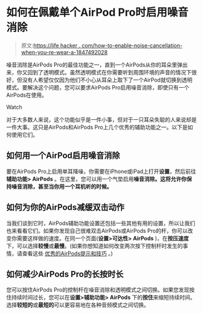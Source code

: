 # 如何在佩戴单个AirPod Pro时启用噪音消除

> 原文:[https://life hacker . com/how-to-enable-noise-cancellation-when-you-re-wear-a-1847492028](https://lifehacker.com/how-to-enable-noise-cancellation-when-you-re-wearing-a-1847492028)

噪音消除是AirPods Pro的最佳功能之一，直到一个AirPods从你的耳朵里弹出来，你又回到了透明模式。虽然透明模式在你需要听到周围环境的声音的情况下很好，但没有人希望仅仅因为他们不小心从耳朵上取下了一个AirPod就切换到透明模式。要解决这个问题，您可以要求AirPods Pro启用噪音消除，即使只有一个AirPods在使用。

Watch

对于大多数人来说，这个功能似乎是一件小事，但对于一只耳朵失聪的人来说却是一件大事。这只是AirPods和AirPods Pro上几个优秀的辅助功能之一。以下是如何使用它们。

## 如何用一个AirPod启用噪音消除

要在AirPods Pro上启用单耳降噪，你需要在iPhone或iPad上打开**设置**，然后前往**辅助功能> AirPods** 。在这里，您可以用一个气垫启用**噪音消除。这将允许你保持噪音消除，甚至当你用一个耳机听的时候。**

## 如何为你的AirPods减缓双击动作

当我们谈到它时，AirPods辅助功能设置还包括一些其他有用的设置，所以让我们也来看看它们。如果你发现自己很难双击AirPods或AirPods Pro的杆，你可以改变你需要这样做的速度。在同一个页面(**设置>可达性> AirPods** )，在**按压速度**下，可以选择**较慢**或**最慢**。(如果你想知道如何改变两次按下控制杆时发生的事情，请查看这些 [优秀的AirPods提示和技巧](https://lifehacker.com/the-essential-tips-and-tricks-for-getting-the-most-out-1826867565) 。)

## 如何减少AirPods Pro的长按时长

您可以按住AirPods Pro的控制杆在噪音消除和透明模式之间切换。如果您发现按住持续时间过长，您可以在**设置>辅助功能> AirPods** 下的**按住**来缩短持续时间。选择**较短的**或**最短的**可以更容易地在各种音频模式之间切换。
